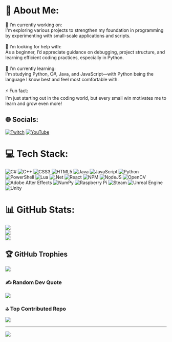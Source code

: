 # 💫 About Me:
🔭 I’m currently working on:<br>I'm exploring various projects to strengthen my foundation in programming by experimenting with small-scale applications and scripts.<br><br>🤝 I’m looking for help with:<br>As a beginner, I’d appreciate guidance on debugging, project structure, and learning efficient coding practices, especially in Python.<br><br>🌱 I’m currently learning:<br>I'm studying Python, C#, Java, and JavaScript—with Python being the language I know best and feel most comfortable with.<br><br>⚡ Fun fact:<br>I'm just starting out in the coding world, but every small win motivates me to learn and grow even more!


## 🌐 Socials:
[![Twitch](https://img.shields.io/badge/Twitch-%239146FF.svg?logo=Twitch&logoColor=white)](https://twitch.tv/int5_cb) [![YouTube](https://img.shields.io/badge/YouTube-%23FF0000.svg?logo=YouTube&logoColor=white)](https://youtube.com/@@alabai_ksG) 

# 💻 Tech Stack:
![C#](https://img.shields.io/badge/c%23-%23239120.svg?style=plastic&logo=csharp&logoColor=white) ![C++](https://img.shields.io/badge/c++-%2300599C.svg?style=plastic&logo=c%2B%2B&logoColor=white) ![CSS3](https://img.shields.io/badge/css3-%231572B6.svg?style=plastic&logo=css3&logoColor=white) ![HTML5](https://img.shields.io/badge/html5-%23E34F26.svg?style=plastic&logo=html5&logoColor=white) ![Java](https://img.shields.io/badge/java-%23ED8B00.svg?style=plastic&logo=openjdk&logoColor=white) ![JavaScript](https://img.shields.io/badge/javascript-%23323330.svg?style=plastic&logo=javascript&logoColor=%23F7DF1E) ![Python](https://img.shields.io/badge/python-3670A0?style=plastic&logo=python&logoColor=ffdd54) ![PowerShell](https://img.shields.io/badge/PowerShell-%235391FE.svg?style=plastic&logo=powershell&logoColor=white) ![Lua](https://img.shields.io/badge/lua-%232C2D72.svg?style=plastic&logo=lua&logoColor=white) ![.Net](https://img.shields.io/badge/.NET-5C2D91?style=plastic&logo=.net&logoColor=white) ![React](https://img.shields.io/badge/react-%2320232a.svg?style=plastic&logo=react&logoColor=%2361DAFB) ![NPM](https://img.shields.io/badge/NPM-%23CB3837.svg?style=plastic&logo=npm&logoColor=white) ![NodeJS](https://img.shields.io/badge/node.js-6DA55F?style=plastic&logo=node.js&logoColor=white) ![OpenCV](https://img.shields.io/badge/opencv-%23white.svg?style=plastic&logo=opencv&logoColor=white) ![Adobe After Effects](https://img.shields.io/badge/Adobe%20After%20Effects-9999FF.svg?style=plastic&logo=Adobe%20After%20Effects&logoColor=white) ![NumPy](https://img.shields.io/badge/numpy-%23013243.svg?style=plastic&logo=numpy&logoColor=white) ![Raspberry Pi](https://img.shields.io/badge/-Raspberry_Pi-C51A4A?style=plastic&logo=Raspberry-Pi) ![Steam](https://img.shields.io/badge/steam-%23000000.svg?style=plastic&logo=steam&logoColor=white) ![Unreal Engine](https://img.shields.io/badge/unrealengine-%23313131.svg?style=plastic&logo=unrealengine&logoColor=white) ![Unity](https://img.shields.io/badge/unity-%23000000.svg?style=plastic&logo=unity&logoColor=white)
# 📊 GitHub Stats:
![](https://github-readme-stats.vercel.app/api?username=KrgLxx1&theme=shadow_green&hide_border=false&include_all_commits=false&count_private=false)<br/>
![](https://github-readme-streak-stats.herokuapp.com/?user=KrgLxx1&theme=shadow_green&hide_border=false)<br/>
![](https://github-readme-stats.vercel.app/api/top-langs/?username=KrgLxx1&theme=shadow_green&hide_border=false&include_all_commits=false&count_private=false&layout=compact)

## 🏆 GitHub Trophies
![](https://github-profile-trophy.vercel.app/?username=KrgLxx1&theme=radical&no-frame=true&no-bg=false&margin-w=4)

### ✍️ Random Dev Quote
![](https://quotes-github-readme.vercel.app/api?type=horizontal&theme=tokyonight)

### 🔝 Top Contributed Repo
![](https://github-contributor-stats.vercel.app/api?username=KrgLxx1&limit=5&theme=shadow_green&combine_all_yearly_contributions=true)

---
[![](https://visitcount.itsvg.in/api?id=KrgLxx1&icon=10&color=3)](https://visitcount.itsvg.in)

<!-- Proudly created with GPRM ( https://gprm.itsvg.in ) -->
